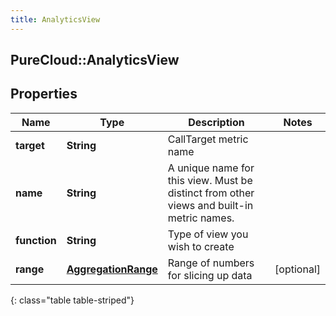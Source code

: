 ```yaml
---
title: AnalyticsView
---
```

## PureCloud::AnalyticsView

## Properties

|Name | Type | Description | Notes|
|------------ | ------------- | ------------- | -------------|
| **target** | **String** | CallTarget metric name | |
| **name** | **String** | A unique name for this view. Must be distinct from other views and built-in metric names. | |
| **function** | **String** | Type of view you wish to create | |
| **range** | [**AggregationRange**](AggregationRange.html) | Range of numbers for slicing up data | [optional] |
{: class="table table-striped"}


